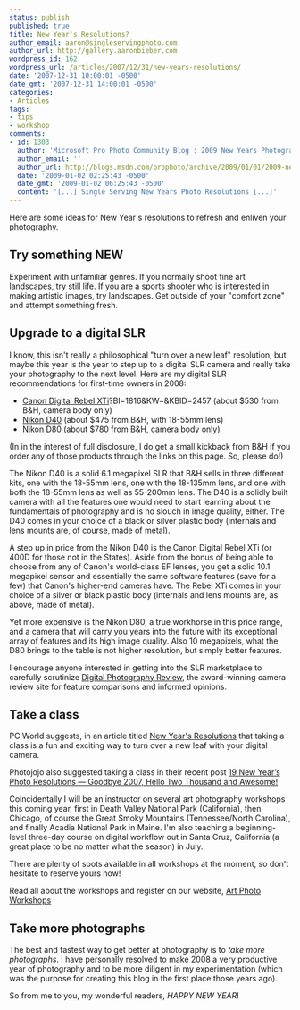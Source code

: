 ```yaml
---
status: publish
published: true
title: New Year's Resolutions?
author_email: aaron@singleservingphoto.com
author_url: http://gallery.aaronbieber.com
wordpress_id: 162
wordpress_url: /articles/2007/12/31/new-years-resolutions/
date: '2007-12-31 10:00:01 -0500'
date_gmt: '2007-12-31 14:00:01 -0500'
categories:
- Articles
tags:
- tips
- workshop
comments:
- id: 1303
  author: 'Microsoft Pro Photo Community Blog : 2009 New Years Photography Resolutions'
  author_email: ''
  author_url: http://blogs.msdn.com/prophoto/archive/2009/01/01/2009-new-years-photography-resolutions.aspx
  date: '2009-01-02 02:25:43 -0500'
  date_gmt: '2009-01-02 06:25:43 -0500'
  content: '[...] Single Serving New Years Photo Resolutions [...]'
---
```

Here are some ideas for New Year's resolutions to refresh and enliven
your photography.

## Try something NEW

Experiment with unfamiliar genres. If you normally shoot fine art
landscapes, try still life. If you are a sports shooter who is
interested in making artistic images, try landscapes. Get outside of
your "comfort zone" and attempt something fresh.

## Upgrade to a digital SLR

I know, this isn't really a philosophical "turn over a new leaf"
resolution, but maybe this year is the year to step up to a digital SLR
camera and really take your photography to the next level. Here are my
digital SLR recommendations for first-time owners in 2008:

* [Canon Digital Rebel
XTi](http://www.bhphotovideo.com/c/product/457506-REG/Canon_1236B002_EOS_Digital_Rebel_XTi.html)?BI=1816&KW=&KBID=2457
(about \$530 from B&H, camera body only)
 * [Nikon
D40](http://www.bhphotovideo.com/c/product/471716-REG/Nikon_25420_D40_SLR_Digital_Camera.html?BI=1816&KW=&KBID=2457)
(about \$475 from B&H, with 18-55mm lens)
 * [Nikon
D80](http://www.bhphotovideo.com/c/product/449061-REG/Nikon_25412_D80_SLR_Digital_Camera.html?BI=1816&KW=&KBID=2457)
(about \$780 from B&H, camera body only)

(In in the interest of full disclosure, I do get a small kickback from
B&H if you order any of those products through the links on this page.
So, please do!)

The Nikon D40 is a solid 6.1 megapixel SLR that B&H sells in three
different kits, one with the 18-55mm lens, one with the 18-135mm lens,
and one with both the 18-55mm lens as well as 55-200mm lens. The D40 is
a solidly built camera with all the features one would need to start
learning about the fundamentals of photography and is no slouch in image
quality, either. The D40 comes in your choice of a black or silver
plastic body (internals and lens mounts are, of course, made of metal).

A step up in price from the Nikon D40 is the Canon Digital Rebel XTi (or
400D for those not in the States). Aside from the bonus of being able to
choose from any of Canon's world-class EF lenses, you get a solid 10.1
megapixel sensor and essentially the same software features (save for a
few) that Canon's higher-end cameras have. The Rebel XTi comes in your
choice of a silver or black plastic body (internals and lens mounts are,
as above, made of metal).

Yet more expensive is the Nikon D80, a true workhorse in this price
range, and a camera that will carry you years into the future with its
exceptional array of features and its high image quality. Also 10
megapixels, what the D80 brings to the table is not higher resolution,
but simply better features.

I encourage anyone interested in getting into the SLR marketplace to
carefully scrutinize [Digital Photography
Review](http://www.dpreview.com), the award-winning camera review site
for feature comparisons and informed opinions.

## Take a class

PC World suggests, in an article titled [New Year's
Resolutions](http://www.pcworld.com/article/id,140718-c,digitalcameras/article.html,)
that taking a class is a fun and exciting way to turn over a new leaf
with your digital camera.

Photojojo also suggested taking a class in their recent post [19 New
Year’s Photo Resolutions — Goodbye 2007, Hello Two Thousand and
Awesome!](http://photojojo.com/content/guides/19-new-years-photo-resolutions.)

Coincidentally I will be an instructor on several art photography
workshops this coming year, first in Death Valley National Park
(California), then Chicago, of course the Great Smoky Mountains
(Tennessee/North Carolina), and finally Acadia National Park in Maine.
I'm also teaching a beginning-level three-day course on digital workflow
out in Santa Cruz, California (a great place to be no matter what the
season) in July.

There are plenty of spots available in all workshops at the moment, so
don't hesitate to reserve yours now!

Read all about the workshops and register on our website, [Art Photo
Workshops](http://www.artphotoworkshops.com.)

## Take more photographs

The best and fastest way to get better at photography is to *take more
photographs*. I have personally resolved to make 2008 a very productive
year of photography and to be more diligent in my experimentation (which
was the purpose for creating this blog in the first place those years
ago).

So from me to you, my wonderful readers, *HAPPY NEW YEAR*!
